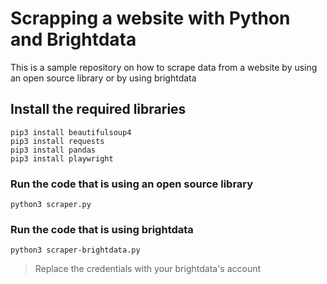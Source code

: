 # Scrapping a website with Python and Brightdata

This is a sample repository on how to scrape data from a website by using an open source library or by using brightdata

## Install the required libraries
```
pip3 install beautifulsoup4
pip3 install requests
pip3 install pandas
pip3 install playwright
```

### Run the code that is using an open source library

```
python3 scraper.py
```

### Run the code that is using brightdata

```
python3 scraper-brightdata.py
```
> Replace the credentials with your brightdata's account 